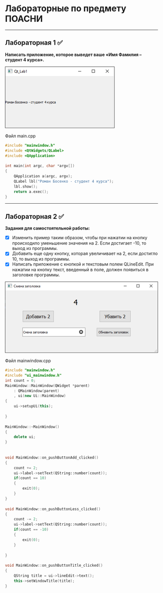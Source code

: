 
# Лабораторные по предмету ПОАСНИ
____

Лабораторная 1 :white_check_mark:
-----------

**Написать приложение, которое выведет ваше «Имя Фамилия – студент 4 курса».**

![Лабораторная 1](img_labs/lab1.png)

Файл main.cpp
```c++
#include "mainwindow.h"
#include <QtWidgets/QLabel>
#include <QApplication>

int main(int argc, char *argv[])
{
    QApplication a(argc, argv);
    QLabel lbl("Роман Босенко - студент 4 курса");
    lbl.show();
    return a.exec();
}
```
____
Лабораторная 2 :white_check_mark:
-----------

**Задания для самостоятельной работы:**
- [X] Изменить пример таким образом, чтобы при нажатии на кнопку происходило уменьшение значения на 2. Если достигает -10, то выход из программы.
- [X] Добавить еще одну кнопку, которая увеличивает на 2, если достигло 10, то выход из программы.
- [X] Написать приложение с кнопкой и текстовым полем QLineEdit. При нажатии на кнопку текст, введенный в поле, должен появиться в заголовке программы.

![Лабораторная 2](img_labs/lab2.png)

Файл mainwindow.cpp
```c++
#include "mainwindow.h"
#include "ui_mainwindow.h"
int count = 0;
MainWindow::MainWindow(QWidget *parent)
    : QMainWindow(parent)
    , ui(new Ui::MainWindow)
{
    ui->setupUi(this);

}

MainWindow::~MainWindow()
{
    delete ui;
}


void MainWindow::on_pushButtonAdd_clicked()
{
    count += 2;
    ui->label->setText(QString::number(count));
    if(count == 10)
    {
        exit(0);
    }
}

void MainWindow::on_pushButtonLess_clicked()
{
    count -= 2;
    ui->label->setText(QString::number(count));
    if(count == -10)
    {
        exit(0);
    }

}

void MainWindow::on_pushButtonTitle_clicked()
{
    QString title = ui->lineEdit->text();
    this->setWindowTitle(title);
}
```
